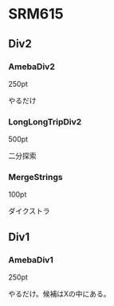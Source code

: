 # SRM615

## Div2

### AmebaDiv2
250pt

やるだけ

### LongLongTripDiv2
500pt

二分探索

### MergeStrings
100pt

ダイクストラ

## Div1

### AmebaDiv1
250pt

やるだけ。候補はXの中にある。

